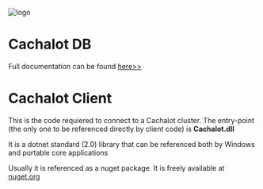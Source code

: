 ﻿![logo](https://github.com/usinesoft/Cachalot/blob/master/Media/cachalot_64.png?raw=true) 
# Cachalot DB  
Full documentation can be found [here>>](https://github.com/usinesoft/Cachalot/blob/master/Doc/CachalotUserGuide.pdf)

Cachalot Client 
===========================================

This is the code requiered to connect to a Cachalot cluster. The entry-point (the only one to be referenced directly by client code) is **Cachalot.dll**

It is a dotnet standard (2.0) library that can be referenced both by Windows and portable core applications

Usually it is referenced as a nuget package. It is freely available at  [nuget.org](https://www.nuget.org/packages?q=cachalot)

